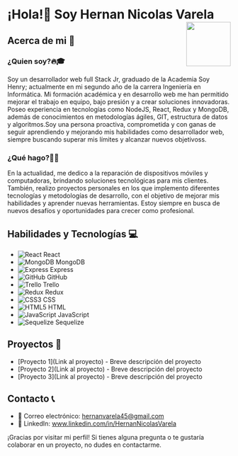 
# ¡Hola!👋   Soy Hernan Nicolas Varela  <img src="https://media.tenor.com/nHBgEK6zEQMAAAAi/cat-gray.gif" width="100" style="float: right; margin-left: 10px;"/>



## Acerca de mi 🌟
### ¿Quien soy?🔥🎓
Soy un desarrollador web full Stack Jr, graduado de la Academia Soy Henry; actualmente en mi segundo año de la carrera Ingeniería en Informática. Mi formación académica y en desarrollo web me han permitido mejorar el trabajo en equipo, bajo presión y a crear soluciones innovadoras. Poseo experiencia en tecnologías como NodeJS, React, Redux y MongoDB, además de conocimientos en metodologías ágiles, GIT, estructura de datos y algoritmos.Soy una persona proactiva, comprometida y con ganas de seguir aprendiendo y mejorando mis habilidades como desarrollador web, siempre buscando superar mis límites y alcanzar nuevos objetivoss.

### ¿Qué hago?📱🤝
En la actualidad, me dedico a la reparación de dispositivos móviles y computadoras, brindando soluciones tecnológicas para mis clientes. También, realizo proyectos personales en los que implemento diferentes tecnologías y metodologías de desarrollo, con el objetivo de mejorar mis habilidades y aprender nuevas herramientas. Estoy siempre en busca de nuevos desafíos y oportunidades para crecer como profesional.



## Habilidades y Tecnologías 💻
- ![React](https://img.icons8.com/office/40/000000/react.png) React
- ![MongoDB](https://img.icons8.com/color/40/000000/mongodb.png) MongoDB
- ![Express](https://img.icons8.com/color/40/000000/express.png) Express
- ![GitHub](https://img.icons8.com/ios-glyphs/40/000000/github.png) GitHub
- ![Trello](https://img.icons8.com/color/40/000000/trello.png) Trello
- ![Redux](https://img.icons8.com/color/40/000000/redux.png) Redux
- ![CSS3](https://img.icons8.com/color/40/000000/css3.png) CSS
- ![HTML5](https://img.icons8.com/color/40/000000/html-5.png) HTML
- ![JavaScript](https://img.icons8.com/color/40/000000/javascript.png) JavaScript
- ![Sequelize](https://www.vectorlogo.zone/logos/sequelizejs/sequelizejs-icon.svg) Sequelize



## Proyectos 💼
* [Proyecto 1](Link al proyecto) - Breve descripción del proyecto
* [Proyecto 2](Link al proyecto) - Breve descripción del proyecto
* [Proyecto 3](Link al proyecto) - Breve descripción del proyecto

## Contacto 📞
- 📧 Correo electrónico: hernanvarela45@gmail.com
- 💼 LinkedIn: www.linkedin.com/in/HernanNicolasVarela


¡Gracias por visitar mi perfil! Si tienes alguna pregunta o te gustaría colaborar en un proyecto, no dudes en contactarme.
